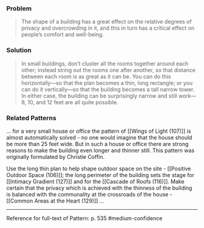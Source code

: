 ### Problem
>The shape of a building has a great effect on the relative degrees of privacy and overcrowding in it, and this in turn has a critical effect on people’s comfort and well-being.

### Solution
>In small buildings, don’t cluster all the rooms together around each other; instead string out the rooms one after another, so that distance between each room is as great as it can be. You can do this horizontally—so that the plan becomes a thin, long rectangle; or you can do it vertically—so that the building becomes a tall narrow tower. In either case, the building can be surprisingly narrow and still work—8, 10, and 12 feet are all quite possible.

### Related Patterns
... for a very small house or office the pattern of [[Wings of Light (107)]] is almost automatically solved - no one would imagine that the house should be more than 25 feet wide. But in such a house or office there are strong reasons to make the building even longer and thinner still. This pattern was originally formulated by Christie Coffin.

Use the long thin plan to help shape outdoor space on the site - [[Positive Outdoor Space (106)]]; the long perimeter of the building sets the stage for [[Intimacy Gradient (127)]] and for the [[Cascade of Roofs (116)]]. Make certain that the privacy which is achieved with the thinness of the building is balanced with the communality at the crossroads of the house - [[Common Areas at the Heart (129)]] ...

---
Reference for full-text of Pattern: p. 535 #medium-confidence 